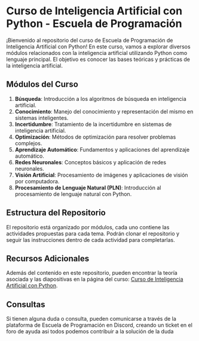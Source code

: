 # Curso de Inteligencia Artificial con Python - Escuela de Programación

¡Bienvenido al repositorio del curso de Escuela de Programación de Inteligencia Artificial con Python! En este curso, vamos a explorar diversos módulos relacionados con la inteligencia artificial utilizando Python como lenguaje principal. El objetivo es conocer las bases teóricas y prácticas de la inteligencia artificial.

## Módulos del Curso

1. **Búsqueda**: Introducción a los algoritmos de búsqueda en inteligencia artificial.
2. **Conocimiento**: Manejo del conocimiento y representación del mismo en sistemas inteligentes.
3. **Incertidumbre**: Tratamiento de la incertidumbre en sistemas de inteligencia artificial.
4. **Optimización**: Métodos de optimización para resolver problemas complejos.
5. **Aprendizaje Automático**: Fundamentos y aplicaciones del aprendizaje automático.
6. **Redes Neuronales**: Conceptos básicos y aplicación de redes neuronales.
7. **Visión Artificial**: Procesamiento de imágenes y aplicaciones de visión por computadora.
8. **Procesamiento de Lenguaje Natural (PLN)**: Introducción al procesamiento de lenguaje natural con Python.

## Estructura del Repositorio

El repositorio está organizado por módulos, cada uno contiene las actividades propuestas para cada tema. Podrán clonar el repositorio y seguir las instrucciones dentro de cada actividad para completarlas.

## Recursos Adicionales

Además del contenido en este repositorio, pueden encontrar la teoría asociada y las diapositivas en la página del curso: [Curso de Inteligencia Artificial con Python](https://escueladeprogramacion.notion.site/IA-CON-PYTHON-a7d27e06fa89421fa55b08ccbe7c0fba).

## Consultas

Si tienen alguna duda o consulta, pueden comunicarse a través de la plataforma de Escuela de Programación en Discord, creando un ticket en el foro de ayuda asi todos podemos contribuir a la solución de la duda